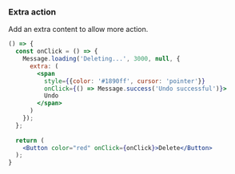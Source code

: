 <demo>

### Extra action

Add an extra content to allow more action.

```jsx live
() => {
  const onClick = () => {
    Message.loading('Deleting...', 3000, null, {
      extra: (
        <span 
          style={{color: '#1890ff', cursor: 'pointer'}}
          onClick={() => Message.success('Undo successful')}>
          Undo
        </span>
      )
    });
  };
  
  return (
    <Button color="red" onClick={onClick}>Delete</Button>
  );
}
```

</demo>
